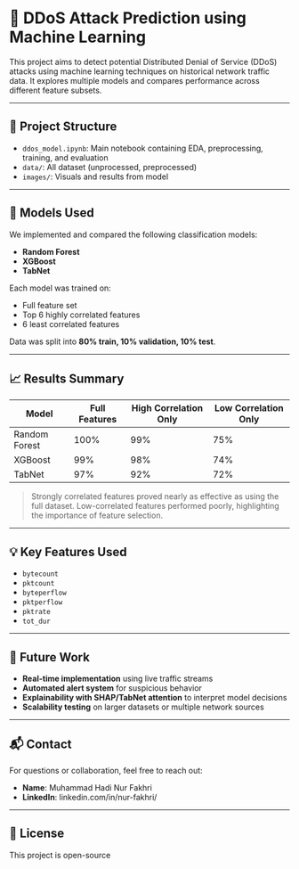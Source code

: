 # 🔐 DDoS Attack Prediction using Machine Learning

This project aims to detect potential Distributed Denial of Service (DDoS) attacks using machine learning techniques on historical network traffic data. It explores multiple models and compares performance across different feature subsets.

---

## 📂 Project Structure

- `ddos_model.ipynb`: Main notebook containing EDA, preprocessing, training, and evaluation
- `data/`: All dataset (unprocessed, preprocessed)
- `images/`: Visuals and results from model
---

## 🚀 Models Used

We implemented and compared the following classification models:

- **Random Forest**  
- **XGBoost**  
- **TabNet**

Each model was trained on:
- Full feature set  
- Top 6 highly correlated features  
- 6 least correlated features  

Data was split into **80% train, 10% validation, 10% test**.

---

## 📈 Results Summary

| Model         | Full Features | High Correlation Only | Low Correlation Only |
|---------------|----------------|------------------------|------------------------|
| Random Forest | 100%           | 99%                    | 75%                    |
| XGBoost       | 99%            | 98%                    | 74%                    |
| TabNet        | 97%            | 92%                    | 72%                    |

> Strongly correlated features proved nearly as effective as using the full dataset. Low-correlated features performed poorly, highlighting the importance of feature selection.

---

## 💡 Key Features Used

- `bytecount`  
- `pktcount`  
- `byteperflow`  
- `pktperflow`  
- `pktrate`  
- `tot_dur`

---

## 🧠 Future Work

- **Real-time implementation** using live traffic streams  
- **Automated alert system** for suspicious behavior  
- **Explainability with SHAP/TabNet attention** to interpret model decisions  
- **Scalability testing** on larger datasets or multiple network sources

---

## 📬 Contact

For questions or collaboration, feel free to reach out:

- **Name**: Muhammad Hadi Nur Fakhri  
- **LinkedIn**: linkedin.com/in/nur-fakhri/  

---

## 📄 License

This project is open-source
